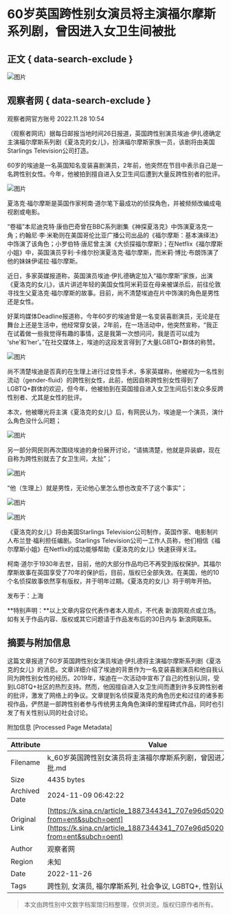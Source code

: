 # 60岁英国跨性别女演员将主演福尔摩斯系列剧，曾因进入女卫生间被批

## 正文 { data-search-exclude }


![图片](https://n.sinaimg.cn/sinakd10200/360/w180h180/20221208/efc8-204e9ae748fd985652297c80f26736d5.jpg)

## 观察者网 { data-search-exclude }

观察者网官方账号 2022.11.28 10:54

（观察者网讯）据每日邮报当地时间26日报道，英国跨性别演员埃迪·伊扎德确定主演福尔摩斯系列剧《夏洛克的女儿》，扮演福尔摩斯家族一员，该剧将由美国Starlings Television公司打造。

60岁的埃迪是一名英国知名变装喜剧演员，2年前，他突然在节目中表示自己是一名跨性别女性。今年，他被拍到擅自进入女卫生间后遭到大量反跨性别者的批评。

![图片](http://k.sinaimg.cn/n/sinakd20221128s/303/w640h463/20221128/8b92-e3f88d738464af7d02aebc9fd9a00542.jpg/w700d1q75cms.jpg)

夏洛克·福尔摩斯是英国作家柯南·道尔笔下最成功的侦探角色，并被频频改编成电视剧或电影。

“卷福”本尼迪克特·康伯巴奇曾在BBC系列剧集《神探夏洛克》中饰演夏洛克一角；约翰尼·李·米勒则在美国哥伦比亚广播公司出品的《福尔摩斯：基本演绎法》中饰演了该角色；小罗伯特·唐尼曾主演《大侦探福尔摩斯》；在Netflix《福尔摩斯小姐》中，英国演员亨利·卡维尔扮演夏洛克·福尔摩斯，而米莉·博比·布朗饰演了他的妹妹伊诺拉·福尔摩斯。

近日，多家英媒报道称，英国演员埃迪·伊扎德确定加入“福尔摩斯”家族，出演《夏洛克的女儿》，该片讲述年轻的美国女性阿米莉亚在母亲被谋杀后，前往伦敦寻找生父夏洛克·福尔摩斯的故事。目前，尚不清楚埃迪在片中饰演的角色是男性还是女性。

好莱坞媒体Deadline报道称，今年60岁的埃迪曾是一名变装喜剧演员，无论是在舞台上还是生活中，他经常穿女装，2年前，在一场活动中，他突然宣称，“我正在试着做一些我觉得有趣的事情，这是我第一次想问问，我是否可以成为 ‘she’和‘her’。”在社交媒体上，埃迪的这段发言得到了大量LGBTQ+群体的称赞。

![图片](http://k.sinaimg.cn/n/sinakd20221128s/0/w640h960/20221128/1133-11f39d75958f377e2707158f9e932984.jpg/w700d1q75cms.jpg)

尚不清楚埃迪是否真的在生理上进行过变性手术，多家英媒称，他被视为一名性别流动（gender-fluid）的跨性别女性，此前，他因自称跨性别女性得到了LGBTQ+群体的欢迎，但今年，他被拍到在英国擅自进入女卫生间后引发众多反跨性别者、尤其是女性的批评。

本次，他被曝光将主演《夏洛克的女儿》后，有网民认为，埃迪是一个演员，演什么角色没什么问题；

![图片](http://k.sinaimg.cn/n/sinakd20221128s/30/w533h297/20221128/f023-beff92020bd4e1d295122e794ad0d7d3.jpg/w700d1q75cms.jpg)

另一部分网民则再次围绕埃迪的身份展开讨论，“请搞清楚，他就是异装癖，现在自称为跨性别就去了女卫生间，太扯”；

![图片](http://k.sinaimg.cn/n/sinakd20221128s/540/w523h817/20221128/7470-f8e274094f4b81e0107cdff1929d249e.jpg/w700d1q75cms.jpg)

“他（生理上）就是男性，无论他心里怎么想也改变不了这个事实”；

![图片](http://k.sinaimg.cn/n/sinakd20221128s/730/w535h195/20221128/1180-9188ed4255608c67006f8631e78cf32a.jpg/w700d1q75cms.jpg)

![图片](http://k.sinaimg.cn/n/sinakd20221128s/694/w542h152/20221128/cac8-6b1428ecb913fbdcaad92df5cf52f873.jpg/w700d1q75cms.jpg)

《夏洛克的女儿》将由美国Starlings Television公司制作，英国作家、电影制片人布兰登·福利担任编剧。Starlings Television公司一工作人员称，他们相信《福尔摩斯小姐》在Netflix的成功能够帮助《夏洛克的女儿》快速获得关注。

柯南·道尔于1930年去世，目前，他的大部分作品均已不再受到版权保护。其福尔摩斯故事在英国享受了70年的保护后，目前，版权已全部失效。在美国，他的10个名侦探故事依然享有版权，并于明年过期。《夏洛克的女儿》将于明年开拍。

发布于：上海

**特别声明：**以上文章内容仅代表作者本人观点，不代表 新浪网观点或立场。如有关于作品内容、版权或其它问题请于作品发布后的30日内与 新浪网联系。

## 摘要与附加信息

<!-- tcd_abstract -->
这篇文章报道了60岁英国跨性别女演员埃迪·伊扎德将主演福尔摩斯系列剧《夏洛克的女儿》的消息。文章详细介绍了埃迪的背景作为一名变装喜剧演员和他自我认同为跨性别女性的经历。2019年，埃迪在一次活动中宣布了自己的性别认同，受到LGBTQ+社区的热烈支持。然而，他因擅自进入女卫生间而遭到许多反跨性别者的批评，激发了网络上的争议。文章提到名侦探夏洛克的角色历史和过往的诸多影视作品，俨然是一部跨性别者参与传统男主角角色演绎的里程碑式作品，同时也引发了有关性别认同的社会讨论。
<!-- tcd_abstract_end -->

附加信息 [Processed Page Metadata]

| Attribute       | Value                                  |
|-----------------|----------------------------------------|
| Filename        | k_60岁英国跨性别女演员将主演福尔摩斯系列剧，曾因进入女卫生间被批.md                             |
| Size            | 4435 bytes                           |
| Archived Date   | 2024-11-09 06:42:22                             |
| Original Link   | [https://k.sina.cn/article_1887344341_707e96d502001boko.html?from=ent&subch=oent](https://k.sina.cn/article_1887344341_707e96d502001boko.html?from=ent&subch=oent)                       |
| Author          | 观察者网                               |
| Region          | 未知                               |
| Date            | 2022-11-26                                 |
| Tags            | 跨性别, 女演员, 福尔摩斯系列, 社会争议, LGBTQ+, 性别认同                                 |
>
> 本文由跨性别中文数字档案馆归档整理，仅供浏览。版权归原作者所有。
>
